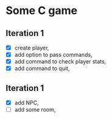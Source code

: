 # Some C game

## Iteration 1
- [x] create player,
- [x] add option to pass commands,
- [x] add command to check player stats,
- [x] add command to quit,

## Iteration 1
- [x] add NPC,
- [ ] add some room,
